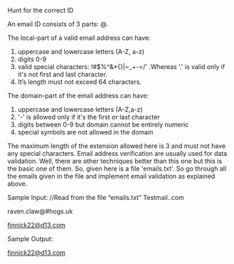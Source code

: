 Hunt for the  correct ID

An email ID consists of 3 parts:
        <local>@<domain>.<extension or tld>

The local-part of a valid email address can have:
1)  uppercase and lowercase letters (A-Z, a-z)
2)  digits  0-9
3)  valid special characters: !#$%^&*{}|~_+-=/' .Whereas '.' is valid only if it's not first and last character. 
4) It’s length must not exceed 64 characters.

The domain-part of the email address can have:
1)  uppercase and lowercase letters (A-Z,a-z)
2)  '-' is allowed only if it's the first or last character
3)  digits between 0-9 but domain cannot be entirely numeric
4)  special symbols are not allowed in the domain 

The maximum length of the extension allowed here is 3 and must not have any special characters. 
Email address verification are usually used for data validation. Well, there are other techniques better than this one but this is the basic one of them. So, given here is a file 'emails.txt'. So go through all the emails given in the file and implement email validation as explained above.

Sample Input:
//Read from the file “emails.txt”
Testmail..com

raven.claw@#hogs.uk

finnick22@d13.com

Sample Output:

finnick22@d13.com
